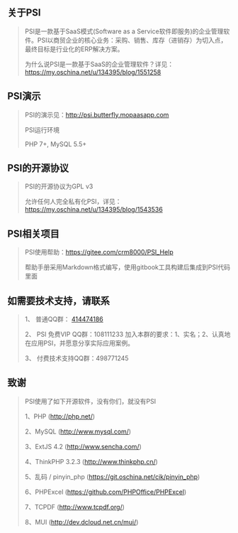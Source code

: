 关于PSI
-------------
>PSI是一款基于SaaS模式(Software as a Service软件即服务)的企业管理软件。PSI以商贸企业的核心业务：采购、销售、库存（进销存）为切入点，最终目标是行业化的ERP解决方案。
>
>为什么说PSI是一款基于SaaS的企业管理软件？详见：https://my.oschina.net/u/134395/blog/1551258

PSI演示
-------------
>PSI的演示见：<a target="_blank" href="http://psi.butterfly.mopaasapp.com">http://psi.butterfly.mopaasapp.com</a>
>
>PSI运行环境
>
>PHP 7+, MySQL 5.5+


PSI的开源协议
-------------
>PSI的开源协议为GPL v3
>
>允许任何人完全私有化PSI，详见：https://my.oschina.net/u/134395/blog/1543536

PSI相关项目
------------
> PSI使用帮助：https://gitee.com/crm8000/PSI_Help
>
> 帮助手册采用Markdown格式编写，使用gitbook工具构建后集成到PSI代码里面

如需要技术支持，请联系
-------------
>1、 普通QQ群： <a target="_blank" href="http://shang.qq.com/wpa/qunwpa?idkey=64808ce24f2a3186ccb1f37aad9ed591bcc4fb257d09749753aca98c6c73e400">414474186</a>
>
>2、 PSI 免费VIP QQ群：108111233
> 加入本群的要求：1、实名；2、认真地在应用PSI，并愿意分享实际应用案例。
>
>3、 付费技术支持QQ群：498771245

致谢
-------------
>PSI使用了如下开源软件，没有你们，就没有PSI
> 
>1、PHP (http://php.net/)
>
>2、MySQL (http://www.mysql.com/)
>
>3、ExtJS 4.2 (http://www.sencha.com/)
>
>4、ThinkPHP 3.2.3 (http://www.thinkphp.cn/)
>
>5、乱码 / pinyin_php (https://git.oschina.net/cik/pinyin_php)
>
>6、PHPExcel (https://github.com/PHPOffice/PHPExcel)
>
>7、TCPDF (http://www.tcpdf.org/)
>
>8、MUI (http://dev.dcloud.net.cn/mui/)